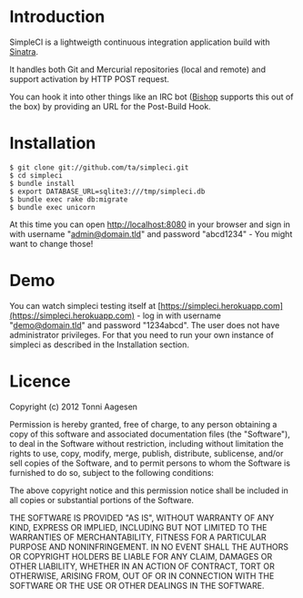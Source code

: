 # Introduction

SimpleCI is a lightweigth continuous integration application build with [Sinatra](https://github.com/sinatra/sinatra).

It handles both Git and Mercurial repositories (local and remote) and support activation by HTTP POST request.

You can hook it into other things like an IRC bot ([Bishop](https://github.com/ta/bishop) supports this out of the box) by providing an URL for the Post-Build Hook. 

# Installation

    $ git clone git://github.com/ta/simpleci.git
    $ cd simpleci
    $ bundle install
    $ export DATABASE_URL=sqlite3:///tmp/simpleci.db
    $ bundle exec rake db:migrate
    $ bundle exec unicorn

At this time you can open [http://localhost:8080](http://localhost:8080) in your browser and sign in with username "admin@domain.tld" and password "abcd1234" - You might want to change those!

# Demo

You can watch simpleci testing itself at [https://simpleci.herokuapp.com](https://simpleci.herokuapp.com) - log in with username "demo@domain.tld" and password "1234abcd". The user does not have administrator privileges. For that you need to run your own instance of simpleci as described in the Installation section.

# Licence

Copyright (c) 2012 Tonni Aagesen

Permission is hereby granted, free of charge, to any person obtaining a copy of this software and associated documentation files (the "Software"), to deal in the Software without restriction, including without limitation the rights to use, copy, modify, merge, publish, distribute, sublicense, and/or sell copies of the Software, and to permit persons to whom the Software is furnished to do so, subject to the following conditions:

The above copyright notice and this permission notice shall be included in all copies or substantial portions of the Software.

THE SOFTWARE IS PROVIDED "AS IS", WITHOUT WARRANTY OF ANY KIND, EXPRESS OR IMPLIED, INCLUDING BUT NOT LIMITED TO THE WARRANTIES OF MERCHANTABILITY, FITNESS FOR A PARTICULAR PURPOSE AND NONINFRINGEMENT. IN NO EVENT SHALL THE AUTHORS OR COPYRIGHT HOLDERS BE LIABLE FOR ANY CLAIM, DAMAGES OR OTHER LIABILITY, WHETHER IN AN ACTION OF CONTRACT, TORT OR OTHERWISE, ARISING FROM, OUT OF OR IN CONNECTION WITH THE SOFTWARE OR THE USE OR OTHER DEALINGS IN THE SOFTWARE.